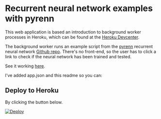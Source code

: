 
# Recurrent neural network examples with pyrenn
This web application is based an introduction to background worker processes in Heroku, which can be found at the [Heroku Devcenter](https://devcenter.heroku.com/articles/python-rq).

The background worker runs an example script from the [pyrenn](https://pyrenn.readthedocs.io/en/latest) recurrent neural network [Github repo](https://github.com/yabata/pyrenn). There's no front-end, so the user has to click a link to check if the neural network has been trained and tested.

See it working [here](https://rnn-rdm.herokuapp.com).

I've added app.json and this readme so you can:

## Deploy to Heroku
By clicking the button below.

[![Deploy](https://www.herokucdn.com/deploy/button.svg)](https://heroku.com/deploy)
